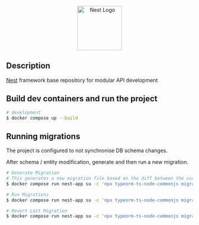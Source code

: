 <p align="center">
  <a href="http://nestjs.com/" target="blank"><img src="https://nestjs.com/img/logo-small.svg" width="120" alt="Nest Logo" /></a>
</p>

[circleci-image]: https://img.shields.io/circleci/build/github/nestjs/nest/master?token=abc123def456
[circleci-url]: https://circleci.com/gh/nestjs/nest

## Description

[Nest](https://github.com/nestjs/nest) framework base repository for modular API development

## Build dev containers and run the project

```bash
# development
$ docker compose up --build

```

## Running migrations

The project is configured to not synchronise DB schema changes.

After schema / entity modification, generate and then run a new migration.

```bash
# Generate Migration
# This generates a new migration file based on the diff between the current db schema and pending changes to TypeORM entities
$ docker compose run nest-app su -c 'npx typeorm-ts-node-commonjs migration:generate src/db/migrations/MigrationName -o -d src/app.datasource.ts' node

# Run Migrations
$ docker compose run nest-app su -c 'npx typeorm-ts-node-commonjs migration:run -d src/app.datasource.ts' node

# Revert Last Migration
$ docker compose run nest-app su -c 'npx typeorm-ts-node-commonjs migration:revert -d src/app.datasource.ts' node

```
